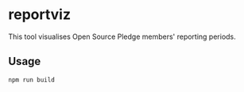 <!--
© 2024 Vlad-Stefan Harbuz <vlad@vladh.net>
SPDX-License-Identifier: CC-BY-SA-4.0
-->

# reportviz

This tool visualises Open Source Pledge members' reporting periods.

## Usage

```
npm run build
```
